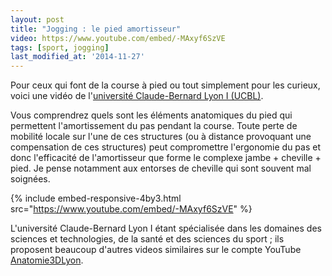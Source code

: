 ```yaml
---
layout: post
title: "Jogging : le pied amortisseur"
video: https://www.youtube.com/embed/-MAxyf6SzVE
tags: [sport, jogging]
last_modified_at: '2014-11-27'
---
```


Pour ceux qui font de la course à pied ou tout simplement pour les curieux, voici une vidéo de l'[université Claude-Bernard Lyon I (UCBL)](http://www.univ-lyon1.fr/).

Vous comprendrez quels sont les éléments anatomiques du pied qui permettent l'amortissement du pas pendant la course. Toute perte de mobilité locale sur l'une de ces structures (ou à distance provoquant une compensation de ces structures) peut compromettre l'ergonomie du pas et donc l'efficacité de l'amortisseur que forme le complexe jambe + cheville + pied.
Je pense notamment aux entorses de cheville qui sont souvent mal soignées.

{% include embed-responsive-4by3.html src="https://www.youtube.com/embed/-MAxyf6SzVE" %}

L'université Claude-Bernard Lyon I étant spécialisée dans les domaines des sciences et technologies, de la santé et des sciences du sport ; ils proposent beaucoup d'autres videos similaires sur le compte YouTube [Anatomie3DLyon](https://www.youtube.com/user/Anatomie3DLyon).
